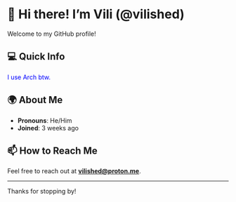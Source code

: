 # 👋 Hi there! I’m Vili (@vilished)

Welcome to my GitHub profile!

## 💻 Quick Info
<span style="color: blue;">I use Arch btw.</span>

## 🌍 About Me
- **Pronouns**: He/Him
- **Joined**: 3 weeks ago

## 📫 How to Reach Me
Feel free to reach out at **[vilished@proton.me](mailto:vilished@proton.me)**.

---

Thanks for stopping by!
